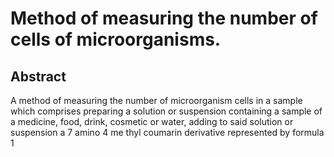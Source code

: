 # Method of measuring the number of cells of microorganisms.

## Abstract
A method of measuring the number of microorganism cells in a sample which comprises preparing a solution or suspension containing a sample of a medicine, food, drink, cosmetic or water, adding to said solution or suspension a 7 amino 4 me thyl coumarin derivative represented by formula 1